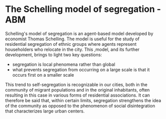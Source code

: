 # The Schelling model of segregation - ABM

Schelling's model of segregation is an agent-based model developed by economist Thomas Schelling. The model is useful for the study of residential segregation of ethnic groups where agents represent householders who relocate in the city. This ,model, and its further development, brings to light two key questions: 
* segregation is local phenomena rather than global
* what prevents segregation from occurring on a large scale is that it occurs first on a smaller scale

This trend to self-segregation is recognizable in our cities, both in the community of migrant populations and in the original inhabitants, often resulting in this case in various forms of residential associations. It can therefore be said that, within certain limits, segregation strengthens the idea of the community as opposed to the phenomenon of social disintegration that characterizes large urban centers.


